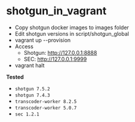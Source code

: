 # shotgun_in_vagrant

- Copy shotgun docker images to images folder
- Edit shotgun versions in script/shotgun_global
- vagrant up --provision
- Access 
   - Shotgun: http://127.0.0.1:8888    
   - SEC: http://127.0.0.1:9999
- vagrant halt

**Tested**

- `shotgun 7.5.2`
- `shotgun 7.4.3`
- `transcoder-worker 8.2.5`
- `transcoder-worker 5.0.7`
- `sec 1.2.1`
